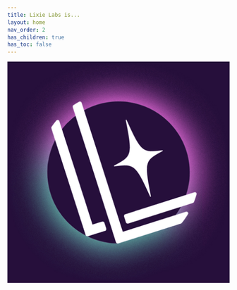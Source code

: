 ```yaml
---
title: Lixie Labs is...
layout: home
nav_order: 2
has_children: true
has_toc: false
---
```


![Lixie Labs Logo](https://github.com/connornishijima/lixie_labs_site/blob/main/img/logo_large.jpg?raw=true)
